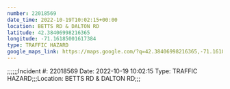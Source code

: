 ```yaml
---
number: 22018569
date_time: 2022-10-19T10:02:15+00:00
location: BETTS RD & DALTON RD
latitude: 42.38406998216365
longitude: -71.16185001617384
type: TRAFFIC HAZARD
google_maps_link: https://maps.google.com/?q=42.38406998216365,-71.16185001617384
---
```


;;;;;;Incident #: 22018569  Date: 2022-10-19 10:02:15  Type: TRAFFIC HAZARD;;;Location: BETTS RD & DALTON RD;;;
